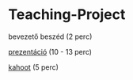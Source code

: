 # Teaching-Project

bevezető beszéd (2 perc)

[prezentáció](https://gamma.app/docs/Software-Testing-Debugging-kair2621to3vnrv) (10 - 13 perc)

[kahoot](https://create.kahoot.it/details/d6b35c69-9227-4ced-875b-8729ca524c46) (5 perc)
